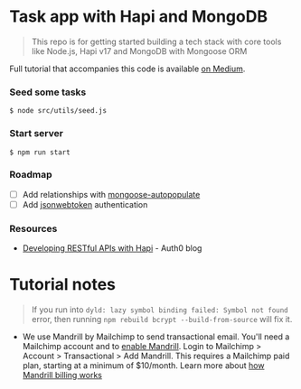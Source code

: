 Task app with Hapi and MongoDB 
===

> This repo is for getting started building a tech stack with core tools like Node.js, Hapi v17 and MongoDB with Mongoose ORM

Full tutorial that accompanies this code is available [on Medium](https://medium.com/employbl/build-a-task-app-with-hapi-mongodb-and-vue-js-dc05c1bb8778).


### Seed some tasks

``` 
$ node src/utils/seed.js
```

### Start server

``` 
$ npm run start
```

### Roadmap

- [ ] Add relationships with [mongoose-autopopulate](https://github.com/mongodb-js/mongoose-autopopulate)
- [ ] Add [jsonwebtoken](https://jwt.io/) authentication

### Resources

- [Developing RESTful APIs with Hapi](https://auth0.com/blog/developing-restful-apis-with-hapijs/) - Auth0 blog


# Tutorial notes 

> If you run into `dyld: lazy symbol binding failed: Symbol not found` error, then running `npm rebuild bcrypt --build-from-source` will fix it.

- We use Mandrill by Mailchimp to send transactional email. You'll need a Mailchimp account and to [enable Mandrill](https://mailchimp.com/help/add-or-remove-mandrill/). Login to Mailchimp > Account > Transactional > Add Mandrill. This requires a Mailchimp paid plan, starting at a minimum of $10/month. Learn more about [how Mandrill billing works](https://mandrill.zendesk.com/hc/en-us/articles/205582847-How-Mandrill-Billing-Works)
